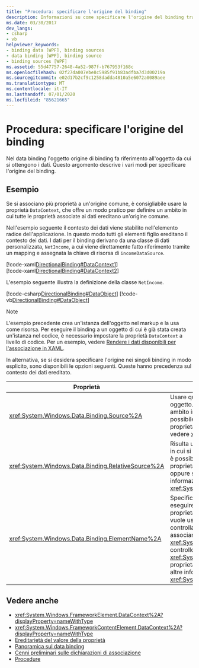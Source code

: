 ```yaml
---
title: "Procedura: specificare l'origine del binding"
description: Informazioni su come specificare l'origine del binding tramite questo esempio nell'Windows Presentation Foundation (WPF).
ms.date: 03/30/2017
dev_langs:
- csharp
- vb
helpviewer_keywords:
- binding data [WPF], binding sources
- data binding [WPF], binding source
- binding sources [WPF]
ms.assetid: 55d47757-2648-4a52-987f-b767953f168c
ms.openlocfilehash: 02f27da007ebe8c5985f91b83adfba7d3d00219a
ms.sourcegitcommit: e02d17b2cf9c1258dadda4810a5e6072a0089aee
ms.translationtype: MT
ms.contentlocale: it-IT
ms.lasthandoff: 07/01/2020
ms.locfileid: "85621665"
---
```

# <a name="how-to-specify-the-binding-source"></a>Procedura: specificare l'origine del binding
Nel data binding l'oggetto origine di binding fa riferimento all'oggetto da cui si ottengono i dati. Questo argomento descrive i vari modi per specificare l'origine del binding.  
  
## <a name="example"></a>Esempio  
 Se si associano più proprietà a un'origine comune, è consigliabile usare la proprietà `DataContext`, che offre un modo pratico per definire un ambito in cui tutte le proprietà associate ai dati ereditano un'origine comune.  
  
 Nell'esempio seguente il contesto dei dati viene stabilito nell'elemento radice dell'applicazione. In questo modo tutti gli elementi figlio ereditano il contesto dei dati. I dati per il binding derivano da una classe di dati personalizzata, `NetIncome`, a cui viene direttamente fatto riferimento tramite un mapping e assegnata la chiave di risorsa di `incomeDataSource`.  
  
 [!code-xaml[DirectionalBinding#DataContext1](~/samples/snippets/csharp/VS_Snippets_Wpf/DirectionalBinding/CSharp/Page1.xaml#datacontext1)]  
[!code-xaml[DirectionalBinding#DataContext2](~/samples/snippets/csharp/VS_Snippets_Wpf/DirectionalBinding/CSharp/Page1.xaml#datacontext2)]  
  
 L'esempio seguente illustra la definizione della classe `NetIncome`.  
  
 [!code-csharp[DirectionalBinding#DataObject](~/samples/snippets/csharp/VS_Snippets_Wpf/DirectionalBinding/CSharp/billsdata.cs#dataobject)]
 [!code-vb[DirectionalBinding#DataObject](~/samples/snippets/visualbasic/VS_Snippets_Wpf/DirectionalBinding/VisualBasic/NetIncome.vb#dataobject)]  
  
> [!NOTE]
> L'esempio precedente crea un'istanza dell'oggetto nel markup e la usa come risorsa. Per eseguire il binding a un oggetto di cui è già stata creata un'istanza nel codice, è necessario impostare la proprietà `DataContext` a livello di codice. Per un esempio, vedere [Rendere i dati disponibili per l'associazione in XAML](how-to-make-data-available-for-binding-in-xaml.md).  
  
 In alternativa, se si desidera specificare l'origine nei singoli binding in modo esplicito, sono disponibili le opzioni seguenti. Queste hanno precedenza sul contesto dei dati ereditato.  
  
|Proprietà|Descrizione|  
|--------------|-----------------|  
|<xref:System.Windows.Data.Binding.Source%2A>|Usare questa proprietà per impostare l'origine su un'istanza di un oggetto. Se non è necessaria la funzionalità di definizione di un ambito in cui diverse proprietà ereditano lo stesso contesto dati, è possibile utilizzare la <xref:System.Windows.Data.Binding.Source%2A> proprietà anziché la `DataContext` Proprietà. Per altre informazioni, vedere <xref:System.Windows.Data.Binding.Source%2A>.|  
|<xref:System.Windows.Data.Binding.RelativeSource%2A>|Risulta utile se si desidera specificare l'origine rispetto alla posizione in cui si trova la destinazione del binding. Alcuni scenari comuni in cui è possibile usare questa proprietà: se si desidera associare una proprietà dell'elemento a un'altra proprietà dello stesso elemento oppure se si definisce un binding in uno stile o un modello. Per altre informazioni, vedere <xref:System.Windows.Data.Binding.RelativeSource%2A>.|  
|<xref:System.Windows.Data.Binding.ElementName%2A>|Specificare una stringa che rappresenta l'elemento a cui si desidera eseguire il binding. Risulta utile se si desidera eseguire il binding alla proprietà di un altro elemento dell'applicazione, Ad esempio, se si vuole usare un oggetto <xref:System.Windows.Controls.Slider> per controllare l'altezza di un altro controllo nell'applicazione o se si vuole associare l'oggetto <xref:System.Windows.Controls.ContentControl.Content%2A> del controllo alla <xref:System.Windows.Controls.Primitives.Selector.SelectedValue%2A> proprietà del <xref:System.Windows.Controls.ListBox> controllo. Per altre informazioni, vedere <xref:System.Windows.Data.Binding.ElementName%2A>.|  
  
## <a name="see-also"></a>Vedere anche

- <xref:System.Windows.FrameworkElement.DataContext%2A?displayProperty=nameWithType>
- <xref:System.Windows.FrameworkContentElement.DataContext%2A?displayProperty=nameWithType>
- [Ereditarietà del valore della proprietà](../advanced/property-value-inheritance.md)
- [Panoramica sul data binding](../../../desktop-wpf/data/data-binding-overview.md)
- [Cenni preliminari sulle dichiarazioni di associazione](binding-declarations-overview.md)
- [Procedure](data-binding-how-to-topics.md)
